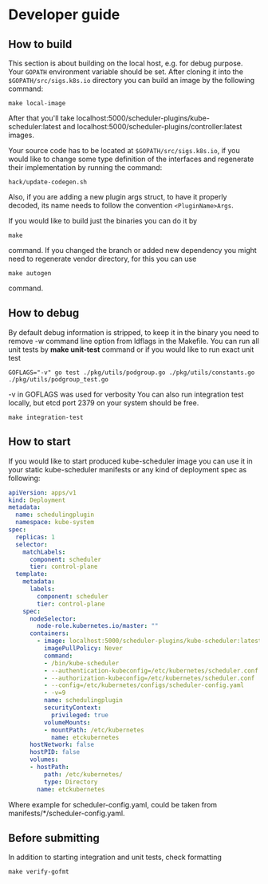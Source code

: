 # Developer guide

## How to build

This section is about building on the local host, e.g. for debug purpose.
Your `GOPATH` environment variable should be set.
After cloning it into the `$GOPATH/src/sigs.k8s.io` directory
you can build an image by the following command:
```shell
make local-image
```
After that you'll take localhost:5000/scheduler-plugins/kube-scheduler:latest and
localhost:5000/scheduler-plugins/controller:latest images.

Your source code has to be located at `$GOPATH/src/sigs.k8s.io`, if you would like to change some type definition of the interfaces
and regenerate their implementation by running the command:
```shell
hack/update-codegen.sh
```

Also, if you are adding a new plugin args struct, to have it properly decoded, its name needs to follow the convention `<PluginName>Args`.

If you would like to build just the binaries you can do it by
```shell
make
```
command.
If you changed the branch or added new dependency you might need to regenerate vendor directory, for this you can use
```shell
make autogen
```
command.

## How to debug
By default debug information is stripped, to keep it in the binary you need to remove -w command line option from
ldflags in the Makefile.
You can run all unit tests by **make unit-test** command or if you would like to run exact unit test
```shell
GOFLAGS="-v" go test ./pkg/utils/podgroup.go ./pkg/utils/constants.go ./pkg/utils/podgroup_test.go
```
-v in GOFLAGS was used for verbosity
You can also run integration test locally, but etcd port 2379 on your system should be free.
```shell
make integration-test
```

## How to start
If you would like to start produced kube-scheduler image you can use it in your static kube-scheduler manifests or any kind of
deployment spec as following:
```yaml
apiVersion: apps/v1
kind: Deployment
metadata:
  name: schedulingplugin
  namespace: kube-system
spec:
  replicas: 1
  selector:
    matchLabels:
      component: scheduler
      tier: control-plane
  template:
    metadata:
      labels:
        component: scheduler
        tier: control-plane
    spec:
      nodeSelector:
        node-role.kubernetes.io/master: ""
      containers:
        - image: localhost:5000/scheduler-plugins/kube-scheduler:latest
          imagePullPolicy: Never
          command:
          - /bin/kube-scheduler
          - --authentication-kubeconfig=/etc/kubernetes/scheduler.conf
          - --authorization-kubeconfig=/etc/kubernetes/scheduler.conf
          - --config=/etc/kubernetes/configs/scheduler-config.yaml
          - -v=9
          name: schedulingplugin
          securityContext:
            privileged: true
          volumeMounts:
          - mountPath: /etc/kubernetes
            name: etckubernetes
      hostNetwork: false
      hostPID: false
      volumes:
      - hostPath:
          path: /etc/kubernetes/
          type: Directory
        name: etckubernetes
```
Where example for scheduler-config.yaml, could be taken from manifests/*/scheduler-config.yaml.


## Before submitting
In addition to starting integration and unit tests, check formatting
```shell
make verify-gofmt
```
